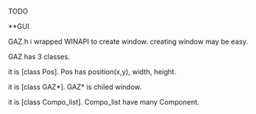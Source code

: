 TODO

**GUI

GAZ.h
i wrapped WINAPI to create window.
creating window may be easy.

GAZ has 3 classes.

it is [class Pos].
Pos has position(x,y), width, height.

it is [class GAZ*].
GAZ* is chiled window.

it is [class Compo_list].
Compo_list have many Component.
